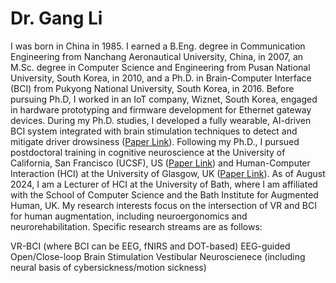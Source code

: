 # Dr. Gang Li

I was born in China in 1985. I earned a B.Eng. degree in Communication Engineering from Nanchang Aeronautical University, China, in 2007, an M.Sc. degree in Computer Science and Engineering from Pusan National University, South Korea, in 2010, and a Ph.D. in Brain-Computer Interface (BCI) from Pukyong National University, South Korea, in 2016. Before pursuing Ph.D, I worked in an IoT company, Wiznet, South Korea, engaged in hardware prototyping and firmware development for Ethernet gateway devices. During my Ph.D. studies, I developed a fully wearable, AI-driven BCI system integrated with brain stimulation techniques to detect and mitigate driver drowsiness (<a href="https://ieeexplore.ieee.org/document/8080143">Paper Link</a>). Following my Ph.D., I pursued postdoctoral training in cognitive neuroscience at the University of California, San Francisco (UCSF), US (<a href="https://pubmed.ncbi.nlm.nih.gov/32286132/">Paper Link</a>) and Human-Computer Interaction (HCI) at the University of Glasgow, UK (<a href="https://ieeexplore.ieee.org/document/11047238">Paper Link</a>). As of August 2024, I am a Lecturer of HCI at the University of Bath, where I am affiliated with the School of Computer Science and the Bath Institute for Augmented Human, UK. My research interests focus on the intersection of VR and BCI for human augmentation, including neuroergonomics and neurorehabilitation. Specific research streams are as follows:

VR-BCI (where BCI can be EEG, fNIRS and DOT-based)
EEG-guided Open/Close-loop Brain Stimulation
Vestibular Neuroscienece (including neural basis of cybersickness/motion sickness)